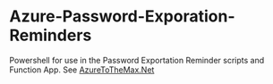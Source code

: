 # Azure-Password-Exporation-Reminders
Powershell for use in the Password Exportation Reminder scripts and Function App. See [AzureToTheMax.Net](AzureToTheMax.Net)
